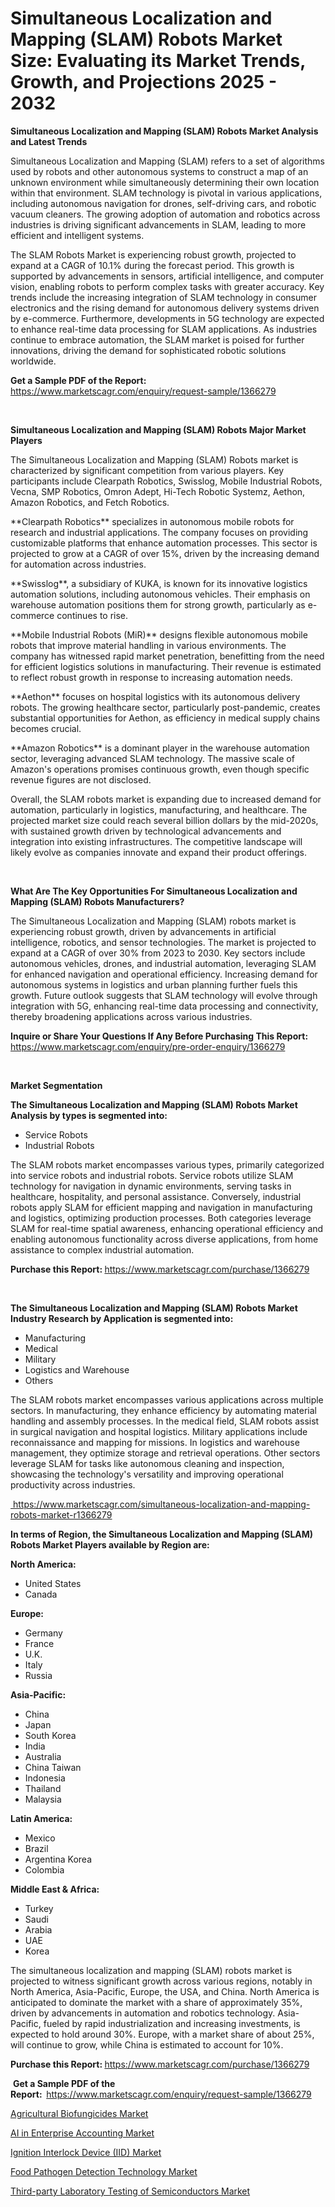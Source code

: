 <p><h1>Simultaneous Localization and Mapping (SLAM) Robots Market Size: Evaluating its Market Trends, Growth, and Projections 2025 - 2032</h1></p><p><strong>Simultaneous Localization and Mapping (SLAM) Robots Market Analysis and Latest Trends</strong></p>
<p><p>Simultaneous Localization and Mapping (SLAM) refers to a set of algorithms used by robots and other autonomous systems to construct a map of an unknown environment while simultaneously determining their own location within that environment. SLAM technology is pivotal in various applications, including autonomous navigation for drones, self-driving cars, and robotic vacuum cleaners. The growing adoption of automation and robotics across industries is driving significant advancements in SLAM, leading to more efficient and intelligent systems.</p><p>The SLAM Robots Market is experiencing robust growth, projected to expand at a CAGR of 10.1% during the forecast period. This growth is supported by advancements in sensors, artificial intelligence, and computer vision, enabling robots to perform complex tasks with greater accuracy. Key trends include the increasing integration of SLAM technology in consumer electronics and the rising demand for autonomous delivery systems driven by e-commerce. Furthermore, developments in 5G technology are expected to enhance real-time data processing for SLAM applications. As industries continue to embrace automation, the SLAM market is poised for further innovations, driving the demand for sophisticated robotic solutions worldwide.</p></p>
<p><strong>Get a Sample PDF of the Report:&nbsp;</strong> <a href="https://www.marketscagr.com/enquiry/request-sample/1366279?utm_campaign=2176&utm_medium=2&utm_source=Github&utm_content=ia&utm_term=22032025&utm_id=simultaneous-localization-and-mapping-slam-robots">https://www.marketscagr.com/enquiry/request-sample/1366279</a></p>
<p>&nbsp;</p>
<p><strong>Simultaneous Localization and Mapping (SLAM) Robots Major Market Players</strong></p>
<p><p>The Simultaneous Localization and Mapping (SLAM) Robots market is characterized by significant competition from various players. Key participants include Clearpath Robotics, Swisslog, Mobile Industrial Robots, Vecna, SMP Robotics, Omron Adept, Hi-Tech Robotic Systemz, Aethon, Amazon Robotics, and Fetch Robotics.</p><p>**Clearpath Robotics** specializes in autonomous mobile robots for research and industrial applications. The company focuses on providing customizable platforms that enhance automation processes. This sector is projected to grow at a CAGR of over 15%, driven by the increasing demand for automation across industries.</p><p>**Swisslog**, a subsidiary of KUKA, is known for its innovative logistics automation solutions, including autonomous vehicles. Their emphasis on warehouse automation positions them for strong growth, particularly as e-commerce continues to rise.</p><p>**Mobile Industrial Robots (MiR)** designs flexible autonomous mobile robots that improve material handling in various environments. The company has witnessed rapid market penetration, benefitting from the need for efficient logistics solutions in manufacturing. Their revenue is estimated to reflect robust growth in response to increasing automation needs.</p><p>**Aethon** focuses on hospital logistics with its autonomous delivery robots. The growing healthcare sector, particularly post-pandemic, creates substantial opportunities for Aethon, as efficiency in medical supply chains becomes crucial.</p><p>**Amazon Robotics** is a dominant player in the warehouse automation sector, leveraging advanced SLAM technology. The massive scale of Amazon's operations promises continuous growth, even though specific revenue figures are not disclosed.</p><p>Overall, the SLAM robots market is expanding due to increased demand for automation, particularly in logistics, manufacturing, and healthcare. The projected market size could reach several billion dollars by the mid-2020s, with sustained growth driven by technological advancements and integration into existing infrastructures. The competitive landscape will likely evolve as companies innovate and expand their product offerings.</p></p>
<p>&nbsp;</p>
<p><strong>What Are The Key Opportunities For Simultaneous Localization and Mapping (SLAM) Robots Manufacturers?</strong></p>
<p><p>The Simultaneous Localization and Mapping (SLAM) robots market is experiencing robust growth, driven by advancements in artificial intelligence, robotics, and sensor technologies. The market is projected to expand at a CAGR of over 30% from 2023 to 2030. Key sectors include autonomous vehicles, drones, and industrial automation, leveraging SLAM for enhanced navigation and operational efficiency. Increasing demand for autonomous systems in logistics and urban planning further fuels this growth. Future outlook suggests that SLAM technology will evolve through integration with 5G, enhancing real-time data processing and connectivity, thereby broadening applications across various industries.</p></p>
<p><strong>Inquire or Share Your Questions If Any Before Purchasing This Report:</strong> <a href="https://www.marketscagr.com/enquiry/pre-order-enquiry/1366279?utm_campaign=2176&utm_medium=2&utm_source=Github&utm_content=ia&utm_term=22032025&utm_id=simultaneous-localization-and-mapping-slam-robots">https://www.marketscagr.com/enquiry/pre-order-enquiry/1366279</a></p>
<p>&nbsp;</p>
<p><strong>Market Segmentation</strong></p>
<p><strong>The Simultaneous Localization and Mapping (SLAM) Robots Market Analysis by types is segmented into:</strong></p>
<p><ul><li>Service Robots</li><li>Industrial Robots</li></ul></p>
<p><p>The SLAM robots market encompasses various types, primarily categorized into service robots and industrial robots. Service robots utilize SLAM technology for navigation in dynamic environments, serving tasks in healthcare, hospitality, and personal assistance. Conversely, industrial robots apply SLAM for efficient mapping and navigation in manufacturing and logistics, optimizing production processes. Both categories leverage SLAM for real-time spatial awareness, enhancing operational efficiency and enabling autonomous functionality across diverse applications, from home assistance to complex industrial automation.</p></p>
<p><strong>Purchase this Report:&nbsp;</strong><a href="https://www.marketscagr.com/purchase/1366279?utm_campaign=2176&utm_medium=2&utm_source=Github&utm_content=ia&utm_term=22032025&utm_id=simultaneous-localization-and-mapping-slam-robots">https://www.marketscagr.com/purchase/1366279</a></p>
<p>&nbsp;</p>
<p><strong>The Simultaneous Localization and Mapping (SLAM) Robots Market Industry Research by Application is segmented into:</strong></p>
<p><ul><li>Manufacturing</li><li>Medical</li><li>Military</li><li>Logistics and Warehouse</li><li>Others</li></ul></p>
<p><p>The SLAM robots market encompasses various applications across multiple sectors. In manufacturing, they enhance efficiency by automating material handling and assembly processes. In the medical field, SLAM robots assist in surgical navigation and hospital logistics. Military applications include reconnaissance and mapping for missions. In logistics and warehouse management, they optimize storage and retrieval operations. Other sectors leverage SLAM for tasks like autonomous cleaning and inspection, showcasing the technology's versatility and improving operational productivity across industries.</p></p>
<p><a href="https://www.marketscagr.com/simultaneous-localization-and-mapping-robots-market-r1366279?utm_campaign=2176&utm_medium=2&utm_source=Github&utm_content=ia&utm_term=22032025&utm_id=simultaneous-localization-and-mapping-slam-robots">&nbsp;https://www.marketscagr.com/simultaneous-localization-and-mapping-robots-market-r1366279</a></p>
<p><strong>In terms of Region, the Simultaneous Localization and Mapping (SLAM) Robots Market Players available by Region are:</strong></p>
<p>
    <p> <strong> North America: </strong>
        <ul>
            <li>United States</li>
            <li>Canada</li>
        </ul>
        </p> 
    <p> <strong> Europe: </strong>
        <ul>
            <li>Germany</li>
            <li>France</li>
            <li>U.K.</li>
            <li>Italy</li>
            <li>Russia</li>
        </ul>
        </p> 
    <p> <strong> Asia-Pacific: </strong>
        <ul>
            <li>China</li>
            <li>Japan</li>
            <li>South Korea</li>
            <li>India</li>
            <li>Australia</li>
            <li>China Taiwan</li>
            <li>Indonesia</li>
            <li>Thailand</li>
            <li>Malaysia</li>
        </ul>
        </p> 
    <p> <strong> Latin America: </strong>
        <ul>
            <li>Mexico</li>
            <li>Brazil</li>
            <li>Argentina Korea</li>
            <li>Colombia</li>
        </ul>
        </p> 
    <p> <strong> Middle East & Africa: </strong>
        <ul>
            <li>Turkey</li>
            <li>Saudi</li>
            <li>Arabia</li>
            <li>UAE</li>
            <li>Korea</li>
        </ul>
    </p>
    </p>
<p><p>The simultaneous localization and mapping (SLAM) robots market is projected to witness significant growth across various regions, notably in North America, Asia-Pacific, Europe, the USA, and China. North America is anticipated to dominate the market with a share of approximately 35%, driven by advancements in automation and robotics technology. Asia-Pacific, fueled by rapid industrialization and increasing investments, is expected to hold around 30%. Europe, with a market share of about 25%, will continue to grow, while China is estimated to account for 10%.</p></p>
<p><strong>Purchase this Report: </strong><a href="https://www.marketscagr.com/purchase/1366279?utm_campaign=2176&utm_medium=2&utm_source=Github&utm_content=ia&utm_term=22032025&utm_id=simultaneous-localization-and-mapping-slam-robots">https://www.marketscagr.com/purchase/1366279</a></p>
<p>&nbsp;<strong>Get a Sample PDF of the Report:&nbsp;&nbsp;</strong><a href="https://www.marketscagr.com/enquiry/request-sample/1366279?utm_campaign=2176&utm_medium=2&utm_source=Github&utm_content=ia&utm_term=22032025&utm_id=simultaneous-localization-and-mapping-slam-robots">https://www.marketscagr.com/enquiry/request-sample/1366279</a></p>
<p><strong></strong></p>
<p><p><a href="https://github.com/countpapajwp/Market-Research-Report-List-1/blob/main/agricultural-biofungicides-market.md?utm_campaign=2176&utm_medium=2&utm_source=Github&utm_content=ia&utm_term=22032025&utm_id=simultaneous-localization-and-mapping-slam-robots">Agricultural Biofungicides Market</a></p><p><a href="https://github.com/haagarocapmj/Market-Research-Report-List-1/blob/main/ai-in-enterprise-accounting-market.md?utm_campaign=2176&utm_medium=2&utm_source=Github&utm_content=ia&utm_term=22032025&utm_id=simultaneous-localization-and-mapping-slam-robots">AI in Enterprise Accounting Market</a></p><p><a href="https://github.com/gfellcincot4/Market-Research-Report-List-1/blob/main/ignition-interlock-device-iid-market.md?utm_campaign=2176&utm_medium=2&utm_source=Github&utm_content=ia&utm_term=22032025&utm_id=simultaneous-localization-and-mapping-slam-robots">Ignition Interlock Device (IID) Market</a></p><p><a href="https://github.com/fallalenoswG/Market-Research-Report-List-1/blob/main/food-pathogen-detection-technology-market.md?utm_campaign=2176&utm_medium=2&utm_source=Github&utm_content=ia&utm_term=22032025&utm_id=simultaneous-localization-and-mapping-slam-robots">Food Pathogen Detection Technology Market</a></p><p><a href="https://github.com/santosh758595/Market-Research-Report-List-7/blob/main/third-party-laboratory-testing-of-semiconductors-market.md?utm_campaign=2176&utm_medium=2&utm_source=Github&utm_content=ia&utm_term=22032025&utm_id=simultaneous-localization-and-mapping-slam-robots">Third-party Laboratory Testing of Semiconductors Market</a></p></p>